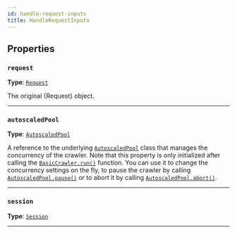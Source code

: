 ```yaml
---
id: handle-request-inputs
title: HandleRequestInputs
---
```


<a name="handlerequestinputs"></a>

## Properties

### `request`

**Type**: [`Request`](/docs/api/request)

The original {Request} object.

---

### `autoscaledPool`

**Type**: [`AutoscaledPool`](/docs/api/autoscaled-pool)

A reference to the underlying [`AutoscaledPool`](/docs/api/autoscaled-pool) class that manages the concurrency of the crawler. Note that this property
is only initialized after calling the [`BasicCrawler.run()`](/docs/api/basic-crawler#run) function. You can use it to change the concurrency settings
on the fly, to pause the crawler by calling [`AutoscaledPool.pause()`](/docs/api/autoscaled-pool#pause) or to abort it by calling
[`AutoscaledPool.abort()`](/docs/api/autoscaled-pool#abort).

---

### `session`

**Type**: [`Session`](/docs/api/session)

---
